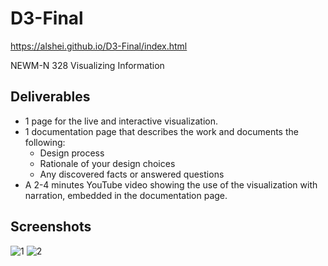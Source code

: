 # D3-Final

https://alshei.github.io/D3-Final/index.html


NEWM-N 328 Visualizing Information

## Deliverables
* 1 page for the live and interactive visualization.
* 1 documentation page that describes the work and documents the following:
  * Design process
  * Rationale of your design choices
  * Any discovered facts or answered questions
* A 2-4 minutes YouTube video showing the use of the visualization with narration, embedded in the documentation page.

## Screenshots
![1](https://user-images.githubusercontent.com/91434717/165862439-eace071c-4696-4159-bea0-9ce21db5013c.png)
![2](https://user-images.githubusercontent.com/91434717/165862442-63cf4211-280d-41ab-bb96-742a94b37140.png)
